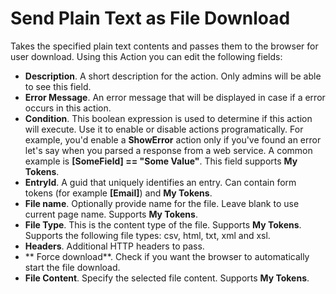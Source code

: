 # Send Plain Text as File Download

Takes the specified plain text contents and passes them to the browser for user download. Using this Action you can edit the following fields:

* **Description**. A short description for the action. Only admins will be able to see this field.
* **Error Message**. An error message that will be displayed in case if a error occurs in this action.
* **Condition**. This boolean expression is used to determine if this action will execute. Use it to enable or disable actions programatically. For example, you'd enable a **ShowError** action only if you've found an error let's say when you parsed a response from a web service. A common example is **[SomeField] == "Some Value"**. This field supports **My Tokens**. 
* **EntryId**. A guid that uniquely identifies an entry. Can contain form tokens (for example **[Email]**) and **My Tokens**.
* **File name**. Optionally provide name for the file. Leave blank to use current page name. Supports **My Tokens**.
* **File Type**. This is the content type of the file. Supports **My Tokens**. Supports the following file types: csv, html, txt, xml and xsl.
* **Headers**. Additional HTTP headers to pass.
* ** Force download**. Check if you want the browser to automatically start the file download.
* **File Content**. Specify the selected file content. Supports **My Tokens**.

